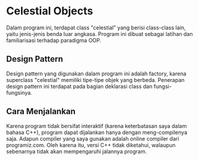 # Celestial Objects
Dalam program ini, terdapat class "celestial" yang berisi class-class lain, yaitu jenis-jenis benda luar angkasa. Program ini dibuat sebagai latihan dan familiarisasi terhadap paradigma OOP.

## Design Pattern 
Design pattern yang digunakan dalam program ini adalah factory, karena superclass "celestial" memiliki tipe-tipe objek yang berbeda. Penerapan design pattern ini terdapat pada bagian deklarasi class dan fungsi-fungsinya.

## Cara Menjalankan
Karena program tidak bersifat interaktif (karena keterbatasan saya dalam bahasa C++), program dapat dijalankan hanya dengan meng-compilenya saja. Adapun compiler yang saya gunakan adalah online compiler dari programiz.com. Oleh karena itu, versi C++ tidak diketahui, walaupun sebenarnya tidak akan mempengaruhi jalannya program.
